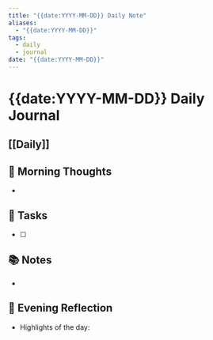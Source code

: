 ```yaml
---
title: "{{date:YYYY-MM-DD}} Daily Note"
aliases:
  - "{{date:YYYY-MM-DD}}"
tags:
  - daily
  - journal
date: "{{date:YYYY-MM-DD}}"
---
```

# {{date:YYYY-MM-DD}} Daily Journal

## [[Daily]]

## 🌅 Morning Thoughts
- 

## 📝 Tasks
- [ ] 

## 📚 Notes
- 

## 🌇 Evening Reflection
- Highlights of the day:
